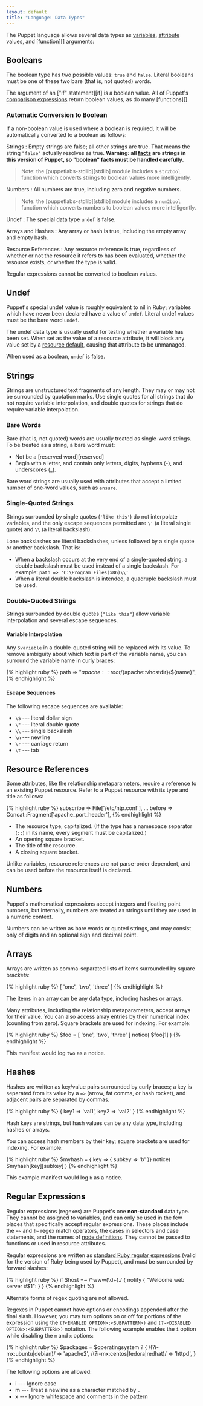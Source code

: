```yaml
---
layout: default
title: "Language: Data Types"
---
```


<!-- TODO -->

[attribute]: 
[function]: 
[variables]: 
[if]: 
[comparison]: 
[stdlib]: 
[facts]: 
[reserved]: 
[resourcedefault]: 
[functions]: 
[node_def]: ./lang_node_definitions.html

The Puppet language allows several data types as [variables][], [attribute][] values, and [function][] arguments:

Booleans
-----

The boolean type has two possible values: `true` and `false`. Literal booleans must be one of these two bare (that is, not quoted) words. 

The argument of an ["if" statement][if] is a boolean value. All of Puppet's [comparison expressions][comparison] return boolean values, as do many [functions][]. 

### Automatic Conversion to Boolean

If a non-boolean value is used where a boolean is required, it will be automatically converted to a boolean as follows:

Strings
: Empty strings are false; all other strings are true. That means the string `"false"` actually resolves as true. **Warning: all [facts][] are strings in this version of Puppet, so "boolean" facts must be handled carefully.**

  > Note: the [puppetlabs-stdlib][stdlib] module includes a `str2bool` function which converts strings to boolean values more intelligently. 

Numbers
: All numbers are true, including zero and negative numbers. 

  > Note: the [puppetlabs-stdlib][stdlib] module includes a `num2bool` function which converts numbers to boolean values more intelligently. 

Undef
: The special data type `undef` is false.

Arrays and Hashes
: Any array or hash is true, including the empty array and empty hash.

Resource References
: Any resource reference is true, regardless of whether or not the resource it refers to has been evaluated, whether the resource exists, or whether the type is valid.

Regular expressions cannot be converted to boolean values.

Undef
-----

Puppet's special undef value is roughly equivalent to nil in Ruby; variables which have never been declared have a value of `undef`. Literal undef values must be the bare word `undef`.

The undef data type is usually useful for testing whether a variable has been set. When set as the value of a resource attribute, it will block any value set by a [resource default][resourcedefault], causing that attribute to be unmanaged. 

When used as a boolean, `undef` is false.


Strings
-----

Strings are unstructured text fragments of any length. They may or may not be surrounded by quotation marks. Use single quotes for all strings that do not require variable interpolation, and double quotes for strings that do require variable interpolation.

### Bare Words

Bare (that is, not quoted) words are usually treated as single-word strings. To be treated as a string, a bare word must:

* Not be a [reserved word][reserved]
* Begin with a letter, and contain only letters, digits, hyphens (-), and underscores (_).

Bare word strings are usually used with attributes that accept a limited number of one-word values, such as `ensure`.

### Single-Quoted Strings

Strings surrounded by single quotes (`'like this'`) do not interpolate variables, and the only escape sequences permitted are `\'` (a literal single quote) and `\\` (a literal backslash).

Lone backslashes are literal backslashes, unless followed by a single quote or another backslash. That is:

* When a backslash occurs at the very end of a single-quoted string, a double backslash must be used instead of a single backslash. For example: `path => 'C:\Program Files(x86)\\'`
* When a literal double backslash is intended, a quadruple backslash must be used.

### Double-Quoted Strings 

Strings surrounded by double quotes (`"like this"`) allow variable interpolation and several escape sequences. 

#### Variable Interpolation

Any `$variable` in a double-quoted string will be replaced with its value. To remove ambiguity about which text is part of the variable name, you can surround the variable name in curly braces:

{% highlight ruby %}
    path => "${apache::root}/${apache::vhostdir}/${name}",
{% endhighlight %}
    
#### Escape Sequences

The following escape sequences are available:

* `\$` --- literal dollar sign
* `\"` --- literal double quote
* `\\` --- single backslash
* `\n` --- newline
* `\r` --- carriage return
* `\t` --- tab

Resource References
-----

Some attributes, like the relationship metaparameters, require a reference to an existing Puppet resource. Refer to a Puppet resource with its type and title as follows:

{% highlight ruby %}
    subscribe => File['/etc/ntp.conf'],
    ...
    before => Concat::Fragment['apache_port_header'],
{% endhighlight %}

* The resource type, capitalized. (If the type has a namespace separator (`::`) in its name, every segment must be capitalized.)
* An opening square bracket.
* The title of the resource.
* A closing square bracket.

Unlike variables, resource references are not parse-order dependent, and can be used before the resource itself is declared. 

Numbers
-----

Puppet's mathematical expressions accept integers and floating point numbers, but internally, numbers are treated as strings until they are used in a numeric context. 

Numbers can be written as bare words or quoted strings, and may consist only of digits and an optional sign and decimal point. 

Arrays
-----

Arrays are written as comma-separated lists of items surrounded by square brackets:

{% highlight ruby %}
    [ 'one', 'two', 'three' ]
{% endhighlight %}

The items in an array can be any data type, including hashes or arrays.

Many attributes, including the relationship metaparameters, accept arrays for their value. You can also access array entries by their numerical index (counting from zero). Square brackets are used for indexing. For example:

{% highlight ruby %}
    $foo = [ 'one', 'two', 'three' ]
    notice( $foo[1] )
{% endhighlight %}

This manifest would log `two` as a notice.

Hashes
-----

Hashes are written as key/value pairs surrounded by curly braces; a key is separated from its value by a `=>` (arrow, fat comma, or hash rocket), and adjacent pairs are separated by commas. 

{% highlight ruby %}
    { key1 => 'val1', key2 => 'val2' }
{% endhighlight %}

Hash keys are strings, but hash values can be any data type, including hashes or arrays.

You can access hash members by their key; square brackets are used for indexing. For example:

{% highlight ruby %}
    $myhash = { key => { subkey => 'b' }}
    notice( $myhash[key][subkey] )
{% endhighlight %}

This example manifest would log `b` as a notice.

Regular Expressions
-----

Regular expressions (regexes) are Puppet's one **non-standard** data type. They cannot be assigned to variables, and can only be used in the few places that specifically accept regular expressions. These places include the `=~` and `!~` regex match operators, the cases in selectors and case statements, and the names of [node definitions][node_def]. They cannot be passed to functions or used in resource attributes.

Regular expressions are written as [standard Ruby regular expressions](http://www.ruby-doc.org/core/Regexp.html) (valid for the version of Ruby being used by Puppet), and must be surrounded by forward slashes:

{% highlight ruby %}
    if $host =~ /^www(\d+)\./ {
      notify { "Welcome web server #$1": }
    }
{% endhighlight %}

Alternate forms of regex quoting are not allowed.

Regexes in Puppet cannot have options or encodings appended after the final slash. However, you may turn options on or off for portions of the expression using the `(?<ENABLED OPTION>:<SUBPATTERN>)` and `(?-<DISABLED OPTION>:<SUBPATTERN>)` notation. The following example enables the `i` option while disabling the `m` and `x` options:

{% highlight ruby %}
     $packages = $operatingsystem ? {
       /(?i-mx:ubuntu|debian)/        => 'apache2',
       /(?i-mx:centos|fedora|redhat)/ => 'httpd',
     }
{% endhighlight %}

The following options are allowed: 

* i --- Ignore case
* m --- Treat a newline as a character matched by `.`
* x --- Ignore whitespace and comments in the pattern

